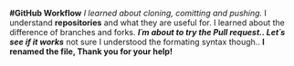 **#GitHub Workflow**
_I learned about cloning, comitting and pushing._
I understand **repositories** and what they are useful for.
I learned about the difference of branches and forks.
***I´m about to try the Pull request.. Let´s see if it works***
not sure I understood the formating syntax though..
**I renamed the file, Thank you for your help!**
